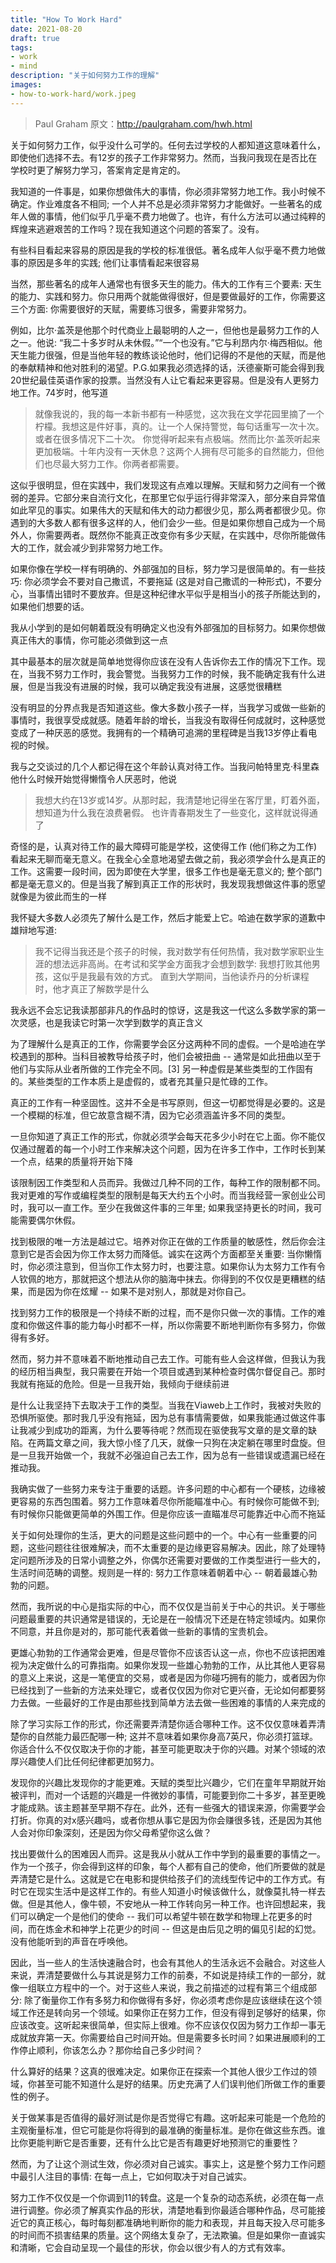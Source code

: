 ```yaml
---
title: "How To Work Hard"
date: 2021-08-20
draft: true
tags:
- work
- mind
description: "关于如何努力工作的理解"
images:
- how-to-work-hard/work.jpeg
---
```


> Paul Graham
> 原文：http://paulgraham.com/hwh.html

关于如何努力工作，似乎没什么可学的。任何去过学校的人都知道这意味着什么，即使他们选择不去。有12岁的孩子工作非常努力。然而，当我问我现在是否比在学校时更了解努力学习，答案肯定是肯定的。

我知道的一件事是，如果你想做伟大的事情，你必须非常努力地工作。我小时候不确定。作业难度各不相同; 一个人并不总是必须非常努力才能做好。一些著名的成年人做的事情，他们似乎几乎毫不费力地做了。也许，有什么方法可以通过纯粹的辉煌来逃避艰苦的工作吗？现在我知道这个问题的答案了。没有。

有些科目看起来容易的原因是我的学校的标准很低。著名成年人似乎毫不费力地做事的原因是多年的实践; 他们让事情看起来很容易

当然，那些著名的成年人通常也有很多天生的能力。伟大的工作有三个要素: 天生的能力、实践和努力。你只用两个就能做得很好，但是要做最好的工作，你需要这三个方面: 你需要很好的天赋，需要练习很多，需要非常努力。

例如，比尔·盖茨是他那个时代商业上最聪明的人之一，但他也是最努力工作的人之一。他说: “我二十多岁时从未休假。”“一个也没有。”它与利昂内尔·梅西相似。他天生能力很强，但是当他年轻的教练谈论他时，他们记得的不是他的天赋，而是他的奉献精神和他对胜利的渴望。P.G.如果我必须选择的话，沃德豪斯可能会得到我20世纪最佳英语作家的投票。当然没有人让它看起来更容易。但是没有人更努力地工作。74岁时，他写道
> 就像我说的，我的每一本新书都有一种感觉，这次我在文学花园里摘了一个柠檬。我想这是件好事，真的。让一个人保持警觉，每句话重写一次十次。或者在很多情况下二十次。
你觉得听起来有点极端。然而比尔·盖茨听起来更加极端。十年内没有一天休息？这两个人拥有尽可能多的自然能力，但他们也尽最大努力工作。你两者都需要。

这似乎很明显，但在实践中，我们发现这有点难以理解。天赋和努力之间有一个微弱的差异。它部分来自流行文化，在那里它似乎运行得非常深入，部分来自异常值如此罕见的事实。如果伟大的天赋和伟大的动力都很少见，那么两者都很少见。你遇到的大多数人都有很多这样的人，他们会少一些。但是如果你想自己成为一个局外人，你需要两者。既然你不能真正改变你有多少天赋，在实践中，尽你所能做伟大的工作，就会减少到非常努力地工作。

如果你像在学校一样有明确的、外部强加的目标，努力学习是很简单的。有一些技巧: 你必须学会不要对自己撒谎，不要拖延 (这是对自己撒谎的一种形式)，不要分心，当事情出错时不要放弃。但是这种纪律水平似乎是相当小的孩子所能达到的，如果他们想要的话。

我从小学到的是如何朝着既没有明确定义也没有外部强加的目标努力。如果你想做真正伟大的事情，你可能必须做到这一点

其中最基本的层次就是简单地觉得你应该在没有人告诉你去工作的情况下工作。现在，当我不努力工作时，我会警觉。当我努力工作的时候，我不能确定我有什么进展，但是当我没有进展的时候，我可以确定我没有进展，这感觉很糟糕

没有明显的分界点我是否知道这些。像大多数小孩子一样，当我学习或做一些新的事情时，我很享受成就感。随着年龄的增长，当我没有取得任何成就时，这种感觉变成了一种厌恶的感觉。我拥有的一个精确可追溯的里程碑是当我13岁停止看电视的时候。

我与之交谈过的几个人都记得在这个年龄认真对待工作。当我问帕特里克·科里森他什么时候开始觉得懒惰令人厌恶时，他说
> 我想大约在13岁或14岁。从那时起，我清楚地记得坐在客厅里，盯着外面，想知道为什么我在浪费暑假。
也许青春期发生了一些变化，这样就说得通了

奇怪的是，认真对待工作的最大障碍可能是学校，这使得工作 (他们称之为工作) 看起来无聊而毫无意义。在我全心全意地渴望去做之前，我必须学会什么是真正的工作。这需要一段时间，因为即使在大学里，很多工作也是毫无意义的; 整个部门都是毫无意义的。但是当我了解到真正工作的形状时，我发现我想做这件事的愿望就像是为彼此而生的一样

我怀疑大多数人必须先了解什么是工作，然后才能爱上它。哈迪在数学家的道歉中雄辩地写道:
> 我不记得当我还是个孩子的时候，我对数学有任何热情，我对数学家职业生涯的想法远非高尚。在考试和奖学金方面我才会想到数学: 我想打败其他男孩，这似乎是我最有效的方式。
直到大学期间，当他读乔丹的分析课程时，他才真正了解数学是什么

我永远不会忘记我读那部非凡的作品时的惊讶，这是我这一代这么多数学家的第一次灵感，也是我读它时第一次学到数学的真正含义

为了理解什么是真正的工作，你需要学会区分这两种不同的虚假。一个是哈迪在学校遇到的那种。当科目被教导给孩子时，他们会被扭曲 -- 通常是如此扭曲以至于他们与实际从业者所做的工作完全不同。[3] 另一种虚假是某些类型的工作固有的。某些类型的工作本质上是虚假的，或者充其量只是忙碌的工作。

真正的工作有一种坚固性。这并不全是书写原则，但这一切都觉得是必要的。这是一个模糊的标准，但它故意含糊不清，因为它必须涵盖许多不同的类型。

一旦你知道了真正工作的形式，你就必须学会每天花多少小时在它上面。你不能仅仅通过醒着的每一个小时工作来解决这个问题，因为在许多工作中，工作时长到某一个点，结果的质量将开始下降

该限制因工作类型和人员而异。我做过几种不同的工作，每种工作的限制都不同。我对更难的写作或编程类型的限制是每天大约五个小时。而当我经营一家创业公司时，我可以一直工作。至少在我做这件事的三年里; 如果我坚持更长的时间，我可能需要偶尔休假。

找到极限的唯一方法是越过它。培养对你正在做的工作质量的敏感性，然后你会注意到它是否会因为你工作太努力而降低。诚实在这两个方面都至关重要: 当你懒惰时，你必须注意到，但当你工作太努力时，也要注意。如果你认为太努力工作有令人钦佩的地方，那就把这个想法从你的脑海中抹去。你得到的不仅仅是更糟糕的结果，而是因为你在炫耀 -- 如果不是对别人，那就是对你自己。

找到努力工作的极限是一个持续不断的过程，而不是你只做一次的事情。工作的难度和你做这件事的能力每小时都不一样，所以你需要不断地判断你有多努力，你做得有多好。

然而，努力并不意味着不断地推动自己去工作。可能有些人会这样做，但我认为我的经历相当典型，我只需要在开始一个项目或遇到某种检查时偶尔督促自己。那时我就有拖延的危险。但是一旦我开始，我倾向于继续前进

是什么让我坚持下去取决于工作的类型。当我在Viaweb上工作时，我被对失败的恐惧所驱使。那时我几乎没有拖延，因为总有事情需要做，如果我能通过做这件事让我减少到成功的距离，为什么要等待呢？然而现在驱使我写文章的是文章的缺陷。在两篇文章之间，我大惊小怪了几天，就像一只狗在决定躺在哪里时盘旋。但是一旦我开始做一个，我就不必强迫自己去工作，因为总有一些错误或遗漏已经在推动我。

我确实做了一些努力来专注于重要的话题。许多问题的中心都有一个硬核，边缘被更容易的东西包围着。努力工作意味着尽你所能瞄准中心。有时候你可能做不到; 有时候你只能做更简单的外围工作。但是你应该一直瞄准尽可能靠近中心而不拖延

关于如何处理你的生活，更大的问题是这些问题中的一个。中心有一些重要的问题，这些问题往往很难解决，而不太重要的是边缘更容易解决。因此，除了处理特定问题所涉及的日常小调整之外，你偶尔还需要对要做的工作类型进行一些大的，生活时间范畴的调整。规则是一样的: 努力工作意味着朝着中心 -- 朝着最雄心勃勃的问题。

然而，我所说的中心是指实际的中心，而不仅仅是当前关于中心的共识。关于哪些问题最重要的共识通常是错误的，无论是在一般情况下还是在特定领域内。如果你不同意，并且你是对的，那可能代表着做一些新的事情的宝贵机会。

更雄心勃勃的工作通常会更难，但是尽管你不应该否认这一点，你也不应该把困难视为决定做什么的可靠指南。如果你发现一些雄心勃勃的工作，从比其他人更容易的意义上来说，这是一笔便宜的交易，或者是因为你碰巧拥有的能力，或者因为你已经找到了一些新的方法来处理它，或者仅仅因为你对它更兴奋，无论如何都要努力去做。一些最好的工作是由那些找到简单方法去做一些困难的事情的人来完成的

除了学习实际工作的形式，你还需要弄清楚你适合哪种工作。这不仅仅意味着弄清楚你的自然能力最匹配哪一种; 这并不意味着如果你身高7英尺，你必须打篮球。你适合什么不仅仅取决于你的才能，甚至可能更取决于你的兴趣。对某个领域的浓厚兴趣使人们比任何纪律都更加努力。

发现你的兴趣比发现你的才能更难。天赋的类型比兴趣少，它们在童年早期就开始被评判，而对一个话题的兴趣是一件微妙的事情，可能要到你二十多岁，甚至更晚才能成熟。该主题甚至早期不存在。此外，还有一些强大的错误来源，你需要学会打折。你真的对x感兴趣吗，或者你想从事它是因为你会赚很多钱，还是因为其他人会对你印象深刻，还是因为你父母希望你这么做？

找出要做什么的困难因人而异。这是我从小就从工作中学到的最重要的事情之一。作为一个孩子，你会得到这样的印象，每个人都有自己的使命，他们所要做的就是弄清楚它是什么。这就是它在电影和提供给孩子们的流线型传记中的工作方式。有时它在现实生活中是这样工作的。有些人知道小时候该做什么，就像莫扎特一样去做。但是其他人，像牛顿，不安地从一种工作转向另一种工作。也许回想起来，我们可以确定一个是他们的使命 -- 我们可以希望牛顿在数学和物理上花更多的时间，而在炼金术和神学上花更少的时间 -- 但这是由后见之明的偏见引起的幻觉。没有他能听到的声音在呼唤他。

因此，当一些人的生活快速融合时，也会有其他人的生活永远不会融合。对这些人来说，弄清楚要做什么与其说是努力工作的前奏，不如说是持续工作的一部分，就像一组联立方程中的一个。对于这些人来说，我之前描述的过程有第三个组成部分: 除了衡量你工作有多努力和你做得有多好，你必须考虑你是应该继续在这个领域工作还是转向另一个领域。如果你正在努力工作，但没有得到足够好的结果，你应该改变。这听起来很简单，但实际上很难。你不应该仅仅因为努力工作却一事无成就放弃第一天。你需要给自己时间开始。但是需要多长时间？如果进展顺利的工作停止顺利，你该怎么办？那你给自己多少时间？

什么算好的结果？这真的很难决定。如果你正在探索一个其他人很少工作过的领域，你甚至可能不知道什么是好的结果。历史充满了人们误判他们所做工作的重要性的例子。

关于做某事是否值得的最好测试是你是否觉得它有趣。这听起来可能是一个危险的主观衡量标准，但它可能是你将得到的最准确的衡量标准。是你在做这些东西。谁比你更能判断它是否重要，还有什么比它是否有趣更好地预测它的重要性？

然而，为了让这个测试生效，你必须对自己诚实。事实上，这是整个努力工作问题中最引人注目的事情: 在每一点上，它如何取决于对自己诚实。

努力工作不仅仅是一个你调到11的转盘。这是一个复杂的动态系统，必须在每一点进行调整。你必须了解真实作品的形状，清楚地看到你最适合哪种作品，尽可能接近它的真正核心，每时每刻都准确地判断你的能力和表现，并且每天投入尽可能多的时间而不损害结果的质量。这个网络太复杂了，无法欺骗。但是如果你一直诚实和清晰，它会自动呈现一个最佳的形状，你会以很少有人的方式有效率。




